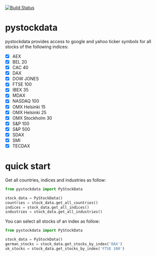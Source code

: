 [![Build Status](https://travis-ci.org/portfolioplus/stock_data.svg?branch=master)](https://travis-ci.org/portfolioplus/stock_data)
# pystockdata

pystockdata provides access to google and yahoo ticker symbols for all stocks of the following indices:
 -[x] AEX
- [x] BEL 20
- [x] CAC 40
- [x] DAX
- [x] DOW JONES
- [x] FTSE 100
- [x] IBEX 35
- [x] MDAX
- [x] NASDAQ 100
- [x] OMX Helsinki 15
- [x] OMX Helsinki 25
- [x] OMX Stockholm 30
- [x] S&P 100
- [x] S&P 500
- [x] SDAX
- [x] SMI
- [x] TECDAX

# quick start

Get all countries, indices and industries as follow:
```python
from pystockdata import PyStockData

stock_data = PyStockData()
countries = stock_data.get_all_countries()
indices = stock_data.get_all_indices()
industries = stock_data.get_all_industries()
```

You can select all stocks of an index as follow:
```python
from pystockdata import PyStockData

stock_data = PyStockData()
german_stocks = stock_data.get_stocks_by_index('DAX')
uk_stocks = stock_data.get_stocks_by_index('FTSE 100')

```
